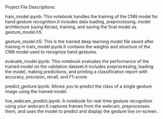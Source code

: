 Project File Descriptions: 

train_model.ipynb: This notebook handles the training of the CNN model for hand gesture recognition.It includes data loading, preprocessing, model architecture (using Keras), training, and saving the final model as gesture_model.h5.

gesture_model.h5: This is the trained deep learning model file saved after training in train_model.ipynb.It contains the weights and structure of the CNN model used to recognize hand gestures.

evaluate_model.ipynb: This notebook evaluates the performance of the trained model on the validation dataset.It includes preprocessing, loading the model, making predictions, and printing a classification report with accuracy, precision, recall, and F1-score.

predict_gesture.ipynb: Allows you to predict the class of a single gesture image using the trained model.

live_webcam_predict.ipynb: A notebook for real-time gesture recognition using your webcam.It captures frames from the webcam, preprocesses them, and uses the model to predict and display the gesture live on-screen.


